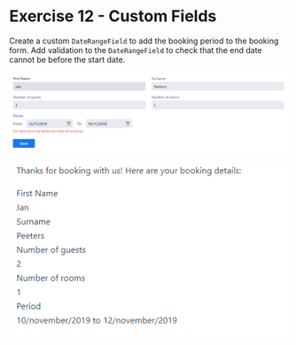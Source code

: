 # Exercise 12 - Custom Fields

Create a custom `DateRangeField` to add the booking period to the booking form.
Add validation to the `DateRangeField` to check that the end date cannot be before the start date.

![screenshot](exercise_1.png)

![screenshot](exercise_2.png)

